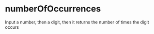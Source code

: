 # numberOfOccurrences
Input a number, then a digit, then it returns the number of times the digit occurs
